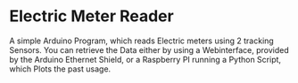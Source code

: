 Electric Meter Reader
===

A simple Arduino Program, which reads Electric meters using 2 tracking Sensors.
You can retrieve the Data either by using a Webinterface, provided by the Arduino Ethernet Shield, or a Raspberry PI running a Python Script, which Plots the past usage.
